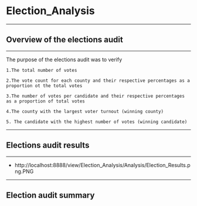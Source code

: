 # Election_Analysis
---
## Overview of the elections audit
---

The purpose of the elections audit was to verify
  
    1.The total number of votes
  
    2.The vote count for each county and their respective percentages as a proportion ot the total votes
  
    3.The number of votes per candidate and their respective percentages as a proportion of total votes 
  
    4.The county with the largest voter turnout (winning county)
  
    5. The candidate with the highest number of votes (winning candidate)

---
## Elections audit results
---

  - http://localhost:8888/view/Election_Analysis/Analysis/Election_Results.png.PNG



---
## Election audit summary



